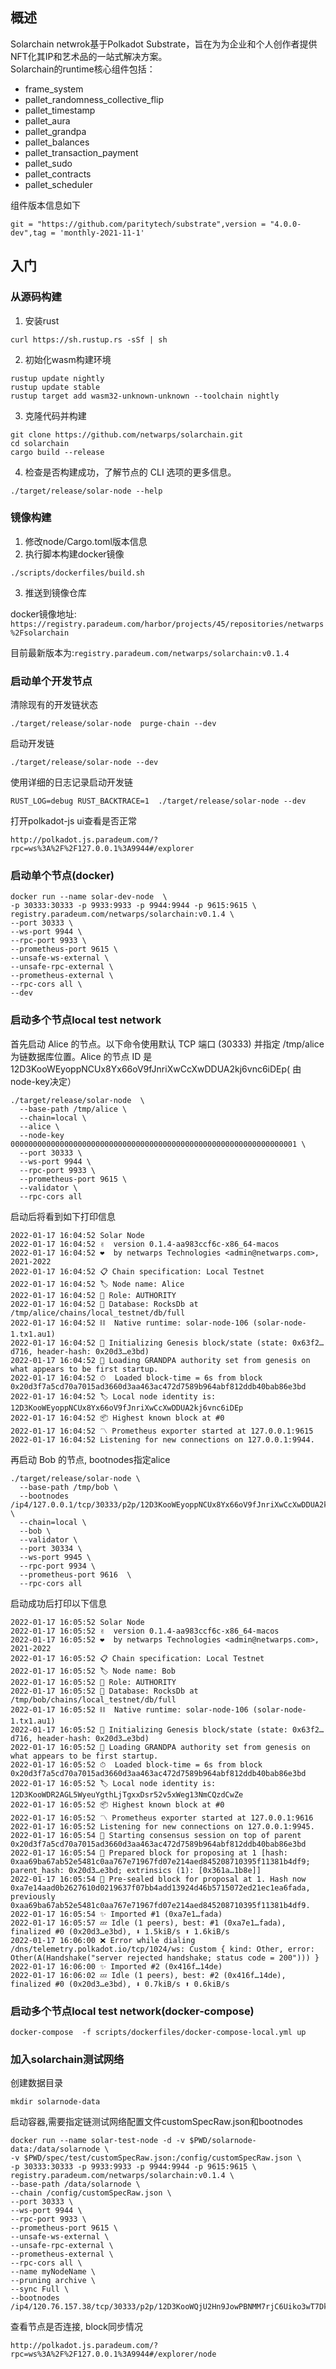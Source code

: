## 概述

Solarchain netwrok基于Polkadot Substrate，旨在为为企业和个人创作者提供NFT化其IP和艺术品的一站式解决方案。  
Solarchain的runtime核心组件包括：
- frame_system
- pallet_randomness_collective_flip
- pallet_timestamp
- pallet_aura
- pallet_grandpa
- pallet_balances
- pallet_transaction_payment
- pallet_sudo
- pallet_contracts
- pallet_scheduler

组件版本信息如下
```
git = "https://github.com/paritytech/substrate",version = "4.0.0-dev",tag = 'monthly-2021-11-1'
```
## 入门

### 从源码构建
1. 安装rust
```
curl https://sh.rustup.rs -sSf | sh
```
2. 初始化wasm构建环境
```
rustup update nightly
rustup update stable
rustup target add wasm32-unknown-unknown --toolchain nightly
```
3. 克隆代码并构建
```
git clone https://github.com/netwarps/solarchain.git
cd solarchain
cargo build --release
```
4. 检查是否构建成功，了解节点的 CLI 选项的更多信息。
```
./target/release/solar-node --help
```
### 镜像构建
1. 修改node/Cargo.toml版本信息
2. 执行脚本构建docker镜像
```
./scripts/dockerfiles/build.sh
```
3. 推送到镜像仓库

docker镜像地址: `https://registry.paradeum.com/harbor/projects/45/repositories/netwarps%2Fsolarchain `

目前最新版本为:`registry.paradeum.com/netwarps/solarchain:v0.1.4`

### 启动单个开发节点
清除现有的开发链状态
```
./target/release/solar-node  purge-chain --dev
```
启动开发链
```
./target/release/solar-node --dev
```
使用详细的日志记录启动开发链
```
RUST_LOG=debug RUST_BACKTRACE=1  ./target/release/solar-node --dev
```
打开polkadot-js ui查看是否正常
```
http://polkadot.js.paradeum.com/?rpc=ws%3A%2F%2F127.0.0.1%3A9944#/explorer
```
### 启动单个节点(docker)

```
docker run --name solar-dev-node  \
-p 30333:30333 -p 9933:9933 -p 9944:9944 -p 9615:9615 \
registry.paradeum.com/netwarps/solarchain:v0.1.4 \
--port 30333 \
--ws-port 9944 \
--rpc-port 9933 \
--prometheus-port 9615 \
--unsafe-ws-external \
--unsafe-rpc-external \
--prometheus-external \
--rpc-cors all \
--dev
```

### 启动多个节点local test network
首先启动 Alice 的节点。以下命令使用默认 TCP 端口 (30333) 并指定 /tmp/alice为链数据库位置。Alice 的节点 ID 是 12D3KooWEyoppNCUx8Yx66oV9fJnriXwCcXwDDUA2kj6vnc6iDEp( 由node-key决定）
```
./target/release/solar-node  \
  --base-path /tmp/alice \
  --chain=local \
  --alice \
  --node-key 0000000000000000000000000000000000000000000000000000000000000001 \
  --port 30333 \
  --ws-port 9944 \
  --rpc-port 9933 \
  --prometheus-port 9615 \
  --validator \
  --rpc-cors all 
```
启动后将看到如下打印信息
```
2022-01-17 16:04:52 Solar Node    
2022-01-17 16:04:52 ✌️  version 0.1.4-aa983ccf6c-x86_64-macos    
2022-01-17 16:04:52 ❤️  by netwarps Technologies <admin@netwarps.com>, 2021-2022    
2022-01-17 16:04:52 📋 Chain specification: Local Testnet    
2022-01-17 16:04:52 🏷 Node name: Alice    
2022-01-17 16:04:52 👤 Role: AUTHORITY    
2022-01-17 16:04:52 💾 Database: RocksDb at /tmp/alice/chains/local_testnet/db/full    
2022-01-17 16:04:52 ⛓  Native runtime: solar-node-106 (solar-node-1.tx1.au1)    
2022-01-17 16:04:52 🔨 Initializing Genesis block/state (state: 0x63f2…d716, header-hash: 0x20d3…e3bd)    
2022-01-17 16:04:52 👴 Loading GRANDPA authority set from genesis on what appears to be first startup.    
2022-01-17 16:04:52 ⏱  Loaded block-time = 6s from block 0x20d3f7a5cd70a7015ad3660d3aa463ac472d7589b964abf812ddb40bab86e3bd    
2022-01-17 16:04:52 🏷 Local node identity is: 12D3KooWEyoppNCUx8Yx66oV9fJnriXwCcXwDDUA2kj6vnc6iDEp    
2022-01-17 16:04:52 📦 Highest known block at #0    
2022-01-17 16:04:52 〽️ Prometheus exporter started at 127.0.0.1:9615    
2022-01-17 16:04:52 Listening for new connections on 127.0.0.1:9944.
```

再启动 Bob 的节点, bootnodes指定alice
```
./target/release/solar-node \
  --base-path /tmp/bob \
  --bootnodes /ip4/127.0.0.1/tcp/30333/p2p/12D3KooWEyoppNCUx8Yx66oV9fJnriXwCcXwDDUA2kj6vnc6iDEp \
  --chain=local \
  --bob \
  --validator \
  --port 30334 \
  --ws-port 9945 \
  --rpc-port 9934 \
  --prometheus-port 9616  \
  --rpc-cors all 
```
启动成功后打印以下信息
```
2022-01-17 16:05:52 Solar Node    
2022-01-17 16:05:52 ✌️  version 0.1.4-aa983ccf6c-x86_64-macos    
2022-01-17 16:05:52 ❤️  by netwarps Technologies <admin@netwarps.com>, 2021-2022    
2022-01-17 16:05:52 📋 Chain specification: Local Testnet    
2022-01-17 16:05:52 🏷 Node name: Bob    
2022-01-17 16:05:52 👤 Role: AUTHORITY    
2022-01-17 16:05:52 💾 Database: RocksDb at /tmp/bob/chains/local_testnet/db/full    
2022-01-17 16:05:52 ⛓  Native runtime: solar-node-106 (solar-node-1.tx1.au1)    
2022-01-17 16:05:52 🔨 Initializing Genesis block/state (state: 0x63f2…d716, header-hash: 0x20d3…e3bd)    
2022-01-17 16:05:52 👴 Loading GRANDPA authority set from genesis on what appears to be first startup.    
2022-01-17 16:05:52 ⏱  Loaded block-time = 6s from block 0x20d3f7a5cd70a7015ad3660d3aa463ac472d7589b964abf812ddb40bab86e3bd    
2022-01-17 16:05:52 🏷 Local node identity is: 12D3KooWDR2AGL5WyeuYgthLjTgxxDsr52v5xWeg13NmCQzdCwZe    
2022-01-17 16:05:52 📦 Highest known block at #0    
2022-01-17 16:05:52 〽️ Prometheus exporter started at 127.0.0.1:9616    
2022-01-17 16:05:52 Listening for new connections on 127.0.0.1:9945.    
2022-01-17 16:05:54 🙌 Starting consensus session on top of parent 0x20d3f7a5cd70a7015ad3660d3aa463ac472d7589b964abf812ddb40bab86e3bd    
2022-01-17 16:05:54 🎁 Prepared block for proposing at 1 [hash: 0xaa69ba67ab52e5481c0aa767e71967fd07e214aed845208710395f11381b4df9; parent_hash: 0x20d3…e3bd; extrinsics (1): [0x361a…1b8e]]    
2022-01-17 16:05:54 🔖 Pre-sealed block for proposal at 1. Hash now 0xa7e14aad0b2627610d0219637f07bb4add13924d46b5715072ed21ec1ea6fada, previously 0xaa69ba67ab52e5481c0aa767e71967fd07e214aed845208710395f11381b4df9.    
2022-01-17 16:05:54 ✨ Imported #1 (0xa7e1…fada)    
2022-01-17 16:05:57 💤 Idle (1 peers), best: #1 (0xa7e1…fada), finalized #0 (0x20d3…e3bd), ⬇ 1.5kiB/s ⬆ 1.6kiB/s    
2022-01-17 16:06:00 ❌ Error while dialing /dns/telemetry.polkadot.io/tcp/1024/ws: Custom { kind: Other, error: Other(A(Handshake("server rejected handshake; status code = 200"))) }    
2022-01-17 16:06:00 ✨ Imported #2 (0x416f…14de)    
2022-01-17 16:06:02 💤 Idle (1 peers), best: #2 (0x416f…14de), finalized #0 (0x20d3…e3bd), ⬇ 0.7kiB/s ⬆ 0.6kiB/s    
```

### 启动多个节点local test network(docker-compose)
```
docker-compose  -f scripts/dockerfiles/docker-compose-local.yml up 
```

### 加入solarchain测试网络

创建数据目录
```
mkdir solarnode-data
```
启动容器,需要指定链测试网络配置文件customSpecRaw.json和bootnodes
```
docker run --name solar-test-node -d -v $PWD/solarnode-data:/data/solarnode \
-v $PWD/spec/test/customSpecRaw.json:/config/customSpecRaw.json \
-p 30333:30333 -p 9933:9933 -p 9944:9944 -p 9615:9615 \
registry.paradeum.com/netwarps/solarchain:v0.1.4 \
--base-path /data/solarnode \
--chain /config/customSpecRaw.json \
--port 30333 \
--ws-port 9944 \
--rpc-port 9933 \
--prometheus-port 9615 \
--unsafe-ws-external \
--unsafe-rpc-external \
--prometheus-external \
--rpc-cors all \
--name myNodeName \
--pruning archive \
--sync Full \
--bootnodes /ip4/120.76.157.38/tcp/30333/p2p/12D3KooWQjU2Hn9JowPBNMM7rjC6Uiko3wT7DkQto2BSFq3zbsvi
```

查看节点是否连接, block同步情况
```
http://polkadot.js.paradeum.com/?rpc=ws%3A%2F%2F127.0.0.1%3A9944#/explorer/node
```

